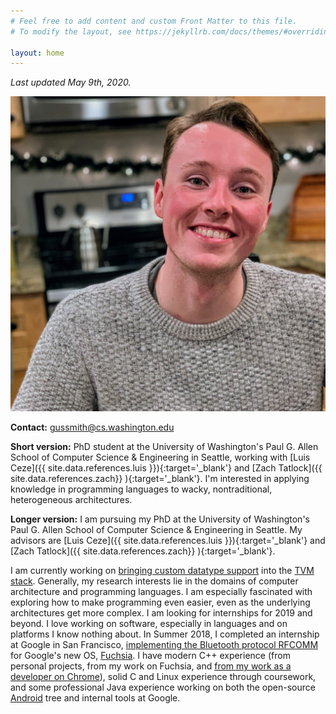 ```yaml
---
# Feel free to add content and custom Front Matter to this file.
# To modify the layout, see https://jekyllrb.com/docs/themes/#overriding-theme-defaults

layout: home
---
```


*Last updated May 9th, 2020.*

![Gus Smith](/assets/profile-pictures/2020-03-04.jpg)

**Contact:** [gussmith@cs.washington.edu](mailto:gussmith@cs.washington.edu)

**Short version:**
PhD student at the University of Washington's Paul G. Allen School of Computer Science &amp; Engineering in Seattle,
  working with [Luis Ceze]({{ site.data.references.luis }}){:target='_blank'} and [Zach Tatlock]({{ site.data.references.zach}} ){:target='_blank'}.
I'm interested in applying knowledge in programming languages to
  wacky, nontraditional, heterogeneous architectures.


**Longer version:** I am pursuing my PhD at the University of Washington's Paul G. Allen School of Computer Science &amp; Engineering in Seattle. My advisors are [Luis Ceze]({{ site.data.references.luis }}){:target='_blank'} and [Zach Tatlock]({{ site.data.references.zach}} ){:target='_blank'}.

I am currently working on [bringing custom datatype support](https://github.com/gussmith23/tvm/commit/cfefc6d394bc73c1d3f9b61445bfabb44cb2d291) into the [TVM stack](https://tvm.ai/).
Generally, my research interests lie in the domains of computer architecture and programming languages. 
I am especially fascinated with exploring how to make programming even easier, even as the underlying architectures get more complex.
I am looking for internships for 2019 and beyond. 
I love working on software, especially in languages and on platforms I know nothing about. 
In Summer 2018, I completed an internship at Google in San Francisco, [implementing the Bluetooth protocol RFCOMM](https://fuchsia.googlesource.com/garnet/+/85cd568e67d8113f3206af9af9060764abef7f35/drivers/bluetooth/lib/rfcomm/) for Google's new OS, [Fuchsia](https://en.wikipedia.org/wiki/Google_Fuchsia). 
I have modern C++ experience (from personal projects, from my work on Fuchsia, and [from my work as a developer on Chrome](https://chromium.googlesource.com/chromium/src/+/d18e0892dcabb921e226354f0c50c95a8b15f4b1)), solid C and Linux experience through coursework, and some professional Java experience working on both the open-source [Android](https://android.googlesource.com/platform/tools/base/+/efff78f6cf0930f9d2949ac75007ea52ac983db8) tree and internal tools at Google.
